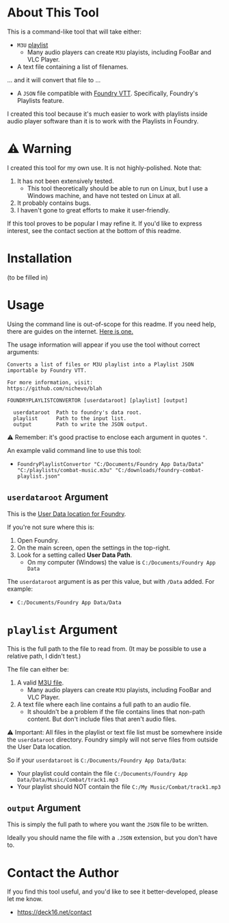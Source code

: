 ﻿# About This Tool

This is a command-like tool that will take either:

* `M3U` [playlist](https://en.wikipedia.org/wiki/M3U)
  * Many audio players can create `M3U` playists, including FooBar and VLC Player.
* A text file containing a list of filenames.

... and it will convert that file to ...

* A `JSON` file compatible with [Foundry VTT](https://foundryvtt.com/). Specifically, Foundry's Playlists feature.

I created this tool because it's much easier to work with playlists inside audio player software than it is to work with the Playlists in Foundry.

# ⚠️ Warning

I created this tool for my own use. It is not highly-polished. Note that:

1. It has not been extensively tested.
   * This tool theoretically should be able to run on Linux, but I use a Windows machine, and have not tested on Linux at all.
1. It probably contains bugs.
1. I haven't gone to great efforts to make it user-friendly.

If this tool proves to be popular I may refine it. If you'd like to express interest, see the contact section at the bottom of this readme.

# Installation

(to be filled in)

# Usage

Using the command line is out-of-scope for this readme. If you need help, there are guides on the internet. [Here is one.](https://www.freecodecamp.org/news/how-to-use-the-cli-beginner-guide/)

The usage information will appear if you use the tool without correct arguments:

```
Converts a list of files or M3U playlist into a Playlist JSON importable by Foundry VTT.

For more information, visit:
https://github.com/nichevo/blah

FOUNDRYPLAYLISTCONVERTOR [userdataroot] [playlist] [output]

  userdataroot  Path to foundry's data root.
  playlist      Path to the input list.
  output        Path to write the JSON output.
```

⚠️ Remember: it's good practise to enclose each argument in quotes `"`.

An example valid command line to use this tool:

* `FoundryPlaylistConvertor "C:/Documents/Foundry App Data/Data" "C:/playlists/combat-music.m3u" "C:/downloads/foundry-combat-playlist.json"`

## `userdataroot` Argument

This is the [User Data location for Foundry](https://foundryvtt.com/article/user-data/).

If you're not sure where this is:

1. Open Foundry.
1. On the main screen, open the settings in the top-right.
1. Look for a setting called **User Data Path**.
   * On my computer (Windows) the value is `C:/Documents/Foundry App Data`

The `userdataroot` argument is as per this value, but with `/Data` added. For example:

* `C:/Documents/Foundry App Data/Data`

# `playlist` Argument

This is the full path to the file to read from. (It may be possible to use a relative path, I didn't test.)

The file can either be:

1. A valid [M3U file](https://en.wikipedia.org/wiki/M3U).
   * Many audio players can create `M3U` playists, including FooBar and VLC Player.
1. A text file where each line contains a full path to an audio file.
   * It shouldn't be a problem if the file contains lines that non-path content. But don't include files that aren't audio files.

⚠️ Important: All files in the playlist or text file list must be somewhere inside the `userdataroot` directory. Foundry simply will not serve files from outside the User Data location.

So if your `userdataroot` is `C:/Documents/Foundry App Data/Data`:

* Your playlist could contain the file `C:/Documents/Foundry App Data/Data/Music/Combat/track1.mp3`
* Your playlist should NOT contain the file `C:/My Music/Combat/track1.mp3`

## `output` Argument

This is simply the full path to where you want the `JSON` file to be written.

Ideally you should name the file with a `.JSON` extension, but you don't have to.

# Contact the Author

If you find this tool useful, and you'd like to see it better-developed, please let me know.

* https://deck16.net/contact